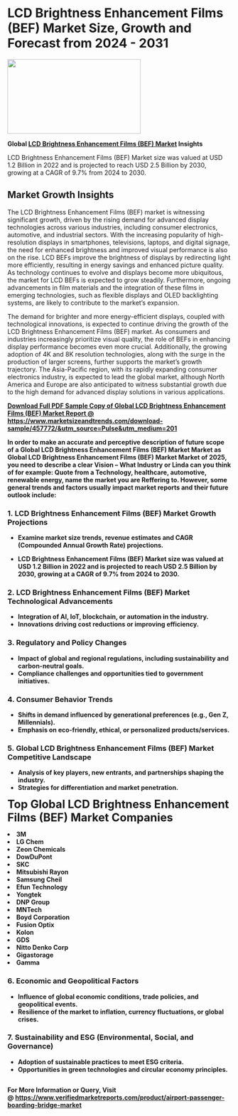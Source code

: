 <H1>LCD Brightness Enhancement Films (BEF) Market Size, Growth and Forecast from 2024 - 2031</H1><img class="aligncenter size-medium wp-image-584254" src="https://thirdeyenews.in/wp-content/uploads/2024/09/Global-Market-Research-300x168.jpeg" alt="" width="300" height="168" /><p><strong>Global&nbsp;<a href="https://www.marketsizeandtrends.com/download-sample/457772/&amp;utm_source=Pulse&amp;utm_medium=201">LCD Brightness Enhancement Films (BEF) Market</a> Insights</strong></p><p>LCD Brightness Enhancement Films (BEF) Market size was valued at USD 1.2 Billion in 2022 and is projected to reach USD 2.5 Billion by 2030, growing at a CAGR of 9.7% from 2024 to 2030.</p><p><h2>Market Growth Insights</h2> The LCD Brightness Enhancement Films (BEF) market is witnessing significant growth, driven by the rising demand for advanced display technologies across various industries, including consumer electronics, automotive, and industrial sectors. With the increasing popularity of high-resolution displays in smartphones, televisions, laptops, and digital signage, the need for enhanced brightness and improved visual performance is also on the rise. LCD BEFs improve the brightness of displays by redirecting light more efficiently, resulting in energy savings and enhanced picture quality. As technology continues to evolve and displays become more ubiquitous, the market for LCD BEFs is expected to grow steadily. Furthermore, ongoing advancements in film materials and the integration of these films in emerging technologies, such as flexible displays and OLED backlighting systems, are likely to contribute to the market’s expansion. <p><strong><a href="#"></a></strong></p> The demand for brighter and more energy-efficient displays, coupled with technological innovations, is expected to continue driving the growth of the LCD Brightness Enhancement Films (BEF) market. As consumers and industries increasingly prioritize visual quality, the role of BEFs in enhancing display performance becomes even more crucial. Additionally, the growing adoption of 4K and 8K resolution technologies, along with the surge in the production of larger screens, further supports the market’s growth trajectory. The Asia-Pacific region, with its rapidly expanding consumer electronics industry, is expected to lead the global market, although North America and Europe are also anticipated to witness substantial growth due to the high demand for advanced display solutions in various applications. <p><strong><a href="#"></p><p><span class=""><strong>Download Full PDF Sample Copy of Global LCD Brightness Enhancement Films (BEF) Market Report</strong> @ <a href="https://www.marketsizeandtrends.com/download-sample/457772/&amp;utm_source=Pulse&amp;utm_medium=201" target="_blank">https://www.marketsizeandtrends.com/download-sample/457772/&amp;utm_source=Pulse&amp;utm_medium=201</a></span></p><p>In order to make an accurate and perceptive description of future scope of a Global&nbsp;LCD Brightness Enhancement Films (BEF) Market Market as Global&nbsp;LCD Brightness Enhancement Films (BEF) Market Market of 2025, you need to describe a clear Vision &ndash; What Industry or Linda can you think of for example: Quote from a Technology, healthcare, automotive, renewable energy, name the market you are Reffering to. However, some general trends and factors usually impact market reports and their future outlook include:</p><h3>1.&nbsp;<strong>LCD Brightness Enhancement Films (BEF) Market Growth Projections</strong></h3><ul><li>Examine market size trends, revenue estimates and CAGR (Compounded Annual Growth Rate) projections.</li><li><p>LCD Brightness Enhancement Films (BEF) Market size was valued at USD 1.2 Billion in 2022 and is projected to reach USD 2.5 Billion by 2030, growing at a CAGR of 9.7% from 2024 to 2030.</p></li></ul><h3>2.&nbsp;<strong>LCD Brightness Enhancement Films (BEF) Market Technological Advancements</strong></h3><ul><li>Integration of AI, IoT, blockchain, or automation in the industry.</li><li>Innovations driving cost reductions or improving efficiency.</li></ul><h3>3.&nbsp;<strong>Regulatory and Policy Changes</strong></h3><ul><li>Impact of global and regional regulations, including sustainability and carbon-neutral goals.</li><li>Compliance challenges and opportunities tied to government initiatives.</li></ul><h3>4.&nbsp;<strong>Consumer Behavior Trends</strong></h3><ul><li>Shifts in demand influenced by generational preferences (e.g., Gen Z, Millennials).</li><li>Emphasis on eco-friendly, ethical, or personalized products/services.</li></ul><h3>5.&nbsp;<strong>Global LCD Brightness Enhancement Films (BEF) Market Competitive Landscape</strong></h3><ul><li>Analysis of key players, new entrants, and partnerships shaping the industry.</li><li>Strategies for differentiation and market penetration.</li></ul><p data-pm-slice="1 1 []"><span style="color: inherit; font-family: inherit; font-size: 25px;">Top Global LCD Brightness Enhancement Films (BEF) Market Companies</span></p><div class="" data-test-id=""><p><li>3M</li><li> LG Chem</li><li> Zeon Chemicals</li><li> DowDuPont</li><li> SKC</li><li> Mitsubishi Rayon</li><li> Samsung Cheil</li><li> Efun Technology</li><li> Yongtek</li><li> DNP Group</li><li> MNTech</li><li> Boyd Corporation</li><li> Fusion Optix</li><li> Kolon</li><li> GDS</li><li> Nitto Denko Corp</li><li> Gigastorage</li><li> Gamma</li></p></div><h3>6.&nbsp;<strong>Economic and Geopolitical Factors</strong></h3><ul><li>Influence of global economic conditions, trade policies, and geopolitical events.</li><li>Resilience of the market to inflation, currency fluctuations, or global crises.</li></ul><h3>7.&nbsp;<strong>Sustainability and ESG (Environmental, Social, and Governance)</strong></h3><ul><li>Adoption of sustainable practices to meet ESG criteria.</li><li>Opportunities in green technologies and circular economy principles.</li></ul><h2><strong style="font-size: 14px;">For More Information or Query, Visit @&nbsp;</strong><a style="background-color: #ffffff; font-size: 14px;" href="https://www.marketsizeandtrends.com/report/lcd-brightness-enhancement-films-bef-market/" target="_blank">https://www.verifiedmarketreports.com/product/airport-passenger-boarding-bridge-market</a></h2>
